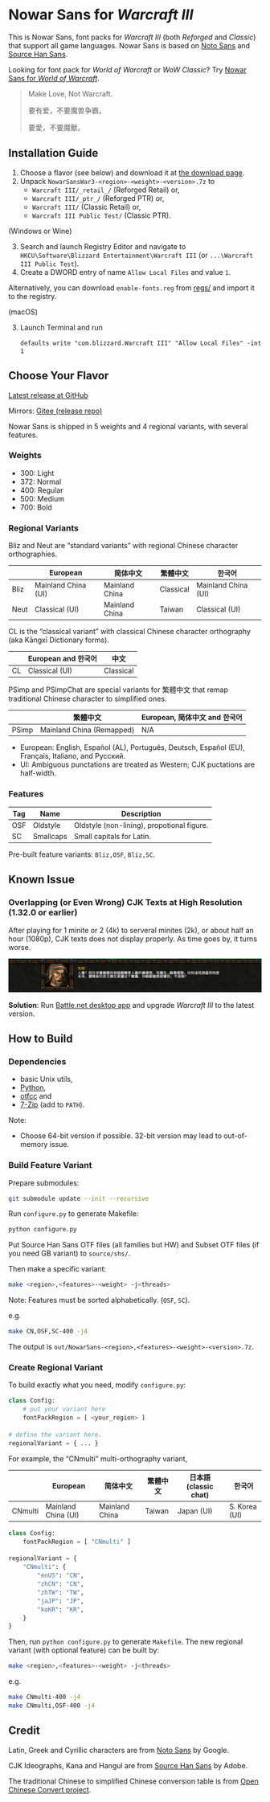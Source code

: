 # Nowar Sans for _Warcraft III_

This is Nowar Sans, font packs for _Warcraft III_ (both _Reforged_ and _Classic_) that support all game languages. Nowar Sans is based on [Noto Sans](https://github.com/googlefonts/noto-fonts) and [Source Han Sans](https://github.com/adobe-fonts/source-han-sans).

Looking for font pack for _World of Warcraft_ or _WoW Classic_? Try [Nowar Sans for _World of Warcraft_](https://github.com/nowar-fonts/Nowar-Sans).

> Make Love, Not Warcraft.
>
> 要有爱，不要魔兽争霸。
>
> 要愛，不要魔獸。

## Installation Guide

1. Choose a flavor (see below) and download it at [the download page](https://github.com/nowar-fonts/Nowar-Sans-War3/releases).
2. Unpack `NowarSansWar3-<region>-<weight>-<version>.7z` to
   - `Warcraft III/_retail_/` (Reforged Retail) or,
   - `Warcraft III/_ptr_/` (Reforged PTR) or,
   - `Warcraft III/` (Classic Retail) or,
   - `Warcraft III Public Test/` (Classic PTR).

(Windows or Wine)

3. Search and launch Registry Editor and navigate to `HKCU\Software\Blizzard Entertainment\Warcraft III` (or `...\Warcraft III Public Test`).
4. Create a DWORD entry of name `Allow Local Files` and value `1`.

Alternatively, you can download `enable-fonts.reg` from [regs/](regs/) and import it to the registry.

(macOS)

3. Launch Terminal and run
   ```
   defaults write "com.blizzard.Warcraft III" "Allow Local Files" -int 1
   ```

## Choose Your Flavor

[Latest release at GitHub](https://github.com/nowar-fonts/Nowar-Sans-War3/releases)

Mirrors: [Gitee (release repo)](https://gitee.com/nowar-fonts/Nowar-Sans-War3)

Nowar Sans is shipped in 5 weights and 4 regional variants, with several features.

### Weights

* 300: Light
* 372: Normal
* 400: Regular
* 500: Medium
* 700: Bold

### Regional Variants

Bliz and Neut are “standard variants” with regional Chinese character orthographies.

|      | European            | 简体中文       | 繁體中文  | 한국어              |
| ---- | ------------------- | -------------- | --------- | ------------------- |
| Bliz | Mainland China (UI) | Mainland China | Classical | Mainland China (UI) |
| Neut | Classical (UI)      | Mainland China | Taiwan    | Classical (UI)      |

CL is the “classical variant” with classical Chinese character orthography (aka Kāngxī Dictionary forms).

|    | European and 한국어 | 中文      |
| -- | ------------------- | --------- |
| CL | Classical (UI)      | Classical |

PSimp and PSimpChat are special variants for 繁體中文 that remap traditional Chinese character to simplified ones.

|       | 繁體中文                  | European, 简体中文 and 한국어 |
| ----- | ------------------------- | ----------------------------- |
| PSimp | Mainland China (Remapped) | N/A                           |

* European: English, Español (AL), Português, Deutsch, Español (EU), Français, Italiano, and Русский.
* UI: Ambiguous punctations are treated as Western; CJK puctations are half-width.

### Features

| Tag | Name        | Description                                |
| --- | ----------- | ------------------------------------------ |
| OSF | Oldstyle    | Oldstyle (non-lining), propotional figure. |
| SC  | Smallcaps   | Small capitals for Latin.                  |

Pre-built feature variants: `Bliz,OSF`, `Bliz,SC`.

## Known Issue

### Overlapping (or Even Wrong) CJK Texts at High Resolution (1.32.0 or earlier)

After playing for 1 minite or 2 (4k) to serveral minites (2k), or about half an hour (1080p), CJK texts does not display properly. As time goes by, it turns worse.

![Overlapping text](images/overlapping-text.jpg)

**Solution**: Run [Battle.net desktop app](https://www.blizzard.com/apps/battle.net/desktop) and upgrade _Warcraft III_ to the latest version.

## How to Build

### Dependencies

+ basic Unix utils,
+ [Python](https://www.python.org/),
+ [otfcc](https://github.com/caryll/otfcc) and
+ [7-Zip](https://www.7-zip.org/) (add to `PATH`).

Note:
+ Choose 64-bit version if possible. 32-bit version may lead to out-of-memory issue.

### Build Feature Variant

Prepare submodules:
```bash
git submodule update --init --recursive
```

Run `configure.py` to generate Makefile:
```bash
python configure.py
```

Put Source Han Sans OTF files (all families but HW) and Subset OTF files (if you need GB variant) to `source/shs/`.

Then make a specific variant:
```bash
make <region>,<features>-<weight> -j<threads>
```
Note: Features must be sorted alphabetically. (`OSF`, `SC`).

e.g.
```bash
make CN,OSF,SC-400 -j4
```

The output is `out/NowarSans-<region>,<features>-<weight>-<version>.7z`.

### Create Regional Variant

To build exactly what you need, modify `configure.py`:
```python
class Config:
    # put your variant here
    fontPackRegion = [ <your_region> ]

# define the variant here.
regionalVariant = { ... }
```

For example, the “CNmulti” multi-orthography variant,

|         | European            | 简体中文       | 繁體中文 | 日本語 (classic chat) | 한국어        |
| ------- | ------------------- | -------------- | -------- | --------------------- | ------------- |
| CNmulti | Mainland China (UI) | Mainland China | Taiwan   | Japan (UI)            | S. Korea (UI) |

```python
class Config:
    fontPackRegion = [ "CNmulti" ]

regionalVariant = {
    "CNmulti": {
        "enUS": "CN",
        "zhCN": "CN",
        "zhTW": "TW",
        "jaJP": "JP",
        "koKR": "KR",
    }
}
```

Then, run `python configure.py` to generate `Makefile`. The new regional variant (with optional feature) can be built by:
```bash
make <region>,<features>-<weight> -j<threads>
```
e.g.
```bash
make CNmulti-400 -j4
make CNmulti,OSF-400 -j4
```

## Credit

Latin, Greek and Cyrillic characters are from [Noto Sans](https://github.com/googlei18n/noto-fonts) by Google.

CJK Ideographs, Kana and Hangul are from [Source Han Sans](https://github.com/adobe-fonts/source-han-sans) by Adobe.

The traditional Chinese to simplified Chinese conversion table is from [Open Chinese Convert project](https://github.com/BYVoid/OpenCC).
